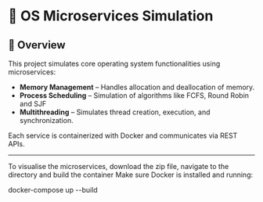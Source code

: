 # 🧠 OS Microservices Simulation

## 📌 Overview
This project simulates core operating system functionalities using microservices:
- **Memory Management** – Handles allocation and deallocation of memory.
- **Process Scheduling** – Simulation of algorithms like FCFS, Round Robin and SJF
- **Multithreading** – Simulates thread creation, execution, and synchronization.

Each service is containerized with Docker and communicates via REST APIs.

---


To visualise the microservices, download the zip file, navigate to the directory and build the container
Make sure Docker is installed and running:

docker-compose up --build
